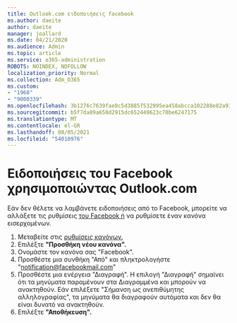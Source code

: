 ```yaml
---
title: Outlook.com ειδοποιήσεις facebook
ms.author: daeite
author: daeite
manager: joallard
ms.date: 04/21/2020
ms.audience: Admin
ms.topic: article
ms.service: o365-administration
ROBOTS: NOINDEX, NOFOLLOW
localization_priority: Normal
ms.collection: Adm_O365
ms.custom:
- "1968"
- "9000339"
ms.openlocfilehash: 3b1276c7639fae8c5d3885f532995ea458abcca102288e82a9324a2f5d4bcfee
ms.sourcegitcommit: b5f7da89a650d2915dc652449623c78be6247175
ms.translationtype: MT
ms.contentlocale: el-GR
ms.lasthandoff: 08/05/2021
ms.locfileid: "54010976"
---
```

# <a name="facebook-notifications-using-outlookcom"></a>Ειδοποιήσεις του Facebook χρησιμοποιώντας Outlook.com

Εάν δεν θέλετε να λαμβάνετε ειδοποιήσεις από το Facebook, μπορείτε να αλλάξετε τις ρυθμίσεις [του Facebook ή](https://aka.ms/facebook-notifications-settings) να ρυθμίσετε έναν κανόνα εισερχομένων.

1. Μεταβείτε στις [ρυθμίσεις κανόνων.](https://outlook.live.com/mail/options/mail/rules/inboxRules)
1. Επιλέξτε **"Προσθήκη νέου κανόνα".**
1. Ονομάστε τον κανόνα σας "Facebook".
1. Προσθέστε μια συνθήκη "Από" και πληκτρολογήστε "notification@facebookmail.com"
1. Προσθέστε μια ενέργεια "Διαγραφή". Η επιλογή "Διαγραφή" σημαίνει ότι τα μηνύματα παραμένουν στα Διαγραμμένα και μπορούν να ανακτηθούν. Εάν επιλέξετε "Σήμανση ως ανεπιθύμητης αλληλογραφίας", τα μηνύματα θα διαγραφούν αυτόματα και δεν θα είναι δυνατό να ανακτηθούν.
1. Επιλέξτε **"Αποθήκευση".**